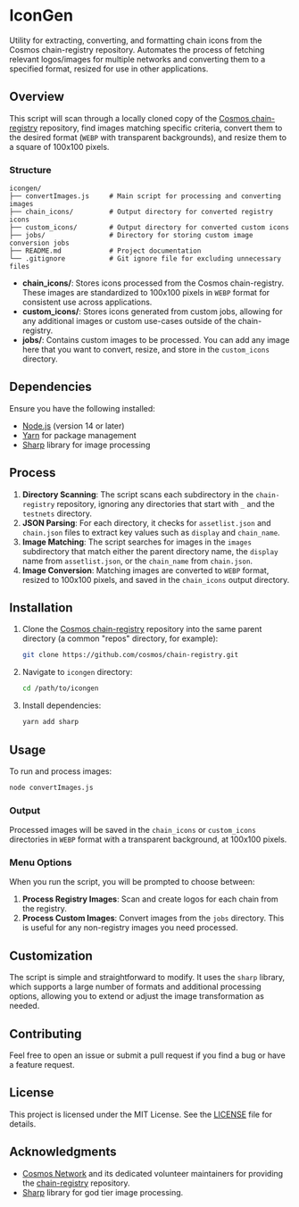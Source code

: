 # IconGen

Utility for extracting, converting, and formatting chain icons from the Cosmos chain-registry repository. Automates the process of fetching relevant logos/images for multiple networks and converting them to a specified format, resized for use in other applications.

## Overview

This script will scan through a locally cloned copy of the [Cosmos chain-registry](https://github.com/cosmos/chain-registry) repository, find images matching specific criteria, convert them to the desired format (`WEBP` with transparent backgrounds), and resize them to a square of 100x100 pixels.

### Structure

```
icongen/
├── convertImages.js     # Main script for processing and converting images
├── chain_icons/         # Output directory for converted registry icons
├── custom_icons/        # Output directory for converted custom icons
├── jobs/                # Directory for storing custom image conversion jobs
├── README.md            # Project documentation
└── .gitignore           # Git ignore file for excluding unnecessary files
```

- **chain_icons/**: Stores icons processed from the Cosmos chain-registry. These images are standardized to 100x100 pixels in `WEBP` format for consistent use across applications.
- **custom_icons/**: Stores icons generated from custom jobs, allowing for any additional images or custom use-cases outside of the chain-registry.
- **jobs/**: Contains custom images to be processed. You can add any image here that you want to convert, resize, and store in the `custom_icons` directory.

## Dependencies

Ensure you have the following installed:

- [Node.js](https://nodejs.org/) (version 14 or later)
- [Yarn](https://yarnpkg.com/) for package management
- [Sharp](https://sharp.pixelplumbing.com/) library for image processing

## Process

1. **Directory Scanning**: The script scans each subdirectory in the `chain-registry` repository, ignoring any directories that start with `_` and the `testnets` directory.
2. **JSON Parsing**: For each directory, it checks for `assetlist.json` and `chain.json` files to extract key values such as `display` and `chain_name`.
3. **Image Matching**: The script searches for images in the `images` subdirectory that match either the parent directory name, the `display` name from `assetlist.json`, or the `chain_name` from `chain.json`.
4. **Image Conversion**: Matching images are converted to `WEBP` format, resized to 100x100 pixels, and saved in the `chain_icons` output directory.

## Installation

1. Clone the [Cosmos chain-registry](https://github.com/cosmos/chain-registry) repository into the same parent directory (a common "repos" directory, for example):
   ```bash
   git clone https://github.com/cosmos/chain-registry.git
   ```

2. Navigate to `icongen` directory:
   ```bash
   cd /path/to/icongen
   ```

3. Install dependencies:
   ```bash
   yarn add sharp
   ```

## Usage

To run and process images:

```bash
node convertImages.js
```

### Output

Processed images will be saved in the `chain_icons` or `custom_icons` directories in `WEBP` format with a transparent background, at 100x100 pixels.

### Menu Options

When you run the script, you will be prompted to choose between:

1. **Process Registry Images**: Scan and create logos for each chain from the registry.
2. **Process Custom Images**: Convert images from the `jobs` directory. This is useful for any non-registry images you need processed.

## Customization

The script is simple and straightforward to modify. It uses the `sharp` library, which supports a large number of formats and additional processing options, allowing you to extend or adjust the image transformation as needed.

## Contributing

Feel free to open an issue or submit a pull request if you find a bug or have a feature request.

## License

This project is licensed under the MIT License. See the [LICENSE](LICENSE) file for details.

## Acknowledgments

- [Cosmos Network](https://cosmos.network/) and its dedicated volunteer maintainers for providing the [chain-registry](https://github.com/cosmos/chain-registry) repository.
- [Sharp](https://sharp.pixelplumbing.com/) library for god tier image processing.

